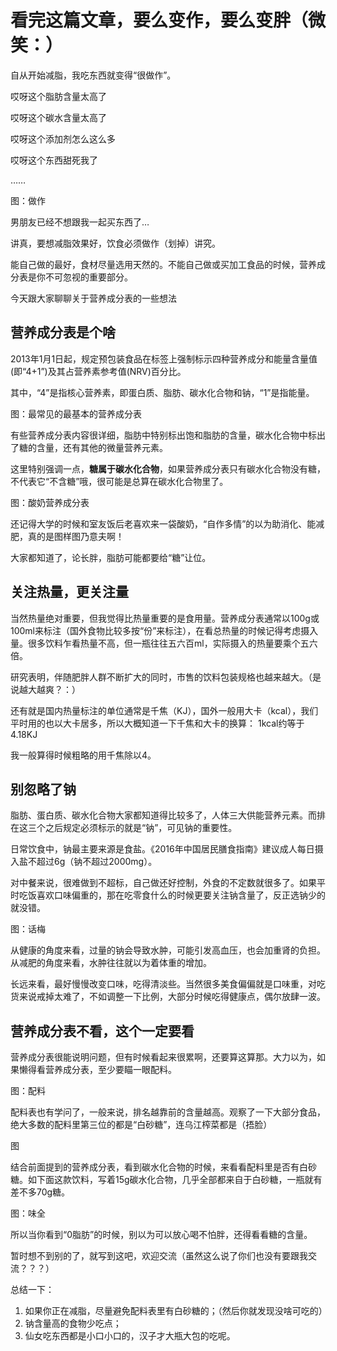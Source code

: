 # 看完这篇文章，要么变作，要么变胖（微笑：）

自从开始减脂，我吃东西就变得“很做作”。


哎呀这个脂肪含量太高了

哎呀这个碳水含量太高了

哎呀这个添加剂怎么这么多

哎呀这个东西甜死我了

……

图：做作

男朋友已经不想跟我一起买东西了…

讲真，要想减脂效果好，饮食必须做作（划掉）讲究。

能自己做的最好，食材尽量选用天然的。不能自己做或买加工食品的时候，营养成分表是你不可忽视的重要部分。

今天跟大家聊聊关于营养成分表的一些想法

## 营养成分表是个啥

2013年1月1日起，规定预包装食品在标签上强制标示四种营养成分和能量含量值(即“4+1”)及其占营养素参考值(NRV)百分比。

其中，“4”是指核心营养素，即蛋白质、脂肪、碳水化合物和钠，“1”是指能量。

图：最常见的最基本的营养成分表

有些营养成分表内容很详细，脂肪中特别标出饱和脂肪的含量，碳水化合物中标出了糖的含量，还有其他的微量营养元素。

这里特别强调一点，<b>糖属于碳水化合物</b>，如果营养成分表只有碳水化合物没有糖，不代表它“不含糖”哦，很可能是总算在碳水化合物里了。

图：酸奶营养成分表

还记得大学的时候和室友饭后老喜欢来一袋酸奶，“自作多情”的以为助消化、能减肥，真的是图样图乃意夫啊！

大家都知道了，论长胖，脂肪可能都要给“糖”让位。

## 关注热量，更关注量

当然热量绝对重要，但我觉得比热量重要的是食用量。营养成分表通常以100g或100ml来标注（国外食物比较多按“份”来标注），在看总热量的时候记得考虑摄入量。很多饮料乍看热量不高，但一瓶往往五六百ml，实际摄入的热量要乘个五六倍。

研究表明，伴随肥胖人群不断扩大的同时，市售的饮料包装规格也越来越大。（是说越大越爽？：）

还有就是国内热量标注的单位通常是千焦（KJ），国外一般用大卡（kcal），我们平时用的也以大卡居多，所以大概知道一下千焦和大卡的换算：
1kcal约等于4.18KJ

我一般算得时候粗略的用千焦除以4。

## 别忽略了钠

脂肪、蛋白质、碳水化合物大家都知道得比较多了，人体三大供能营养元素。而排在这三个之后规定必须标示的就是“钠”，可见钠的重要性。

日常饮食中，钠最主要来源是食盐。《2016年中国居民膳食指南》建议成人每日摄入盐不超过6g（钠不超过2000mg）。

对中餐来说，很难做到不超标，自己做还好控制，外食的不定数就很多了。如果平时吃饭喜欢口味偏重的，那在吃零食什么的时候更要关注钠含量了，反正选钠少的就没错。

图：话梅

从健康的角度来看，过量的钠会导致水肿，可能引发高血压，也会加重肾的负担。从减肥的角度来看，水肿往往就以为着体重的增加。

长远来看，最好慢慢改变口味，吃得清淡些。当然很多美食偏偏就是口味重，对吃货来说戒掉太难了，不如调整一下比例，大部分时候吃得健康点，偶尔放肆一波。

## 营养成分表不看，这个一定要看

营养成分表很能说明问题，但有时候看起来很累啊，还要算这算那。大力以为，如果懒得看营养成分表，至少要瞄一眼配料。

图：配料

配料表也有学问了，一般来说，排名越靠前的含量越高。观察了一下大部分食品，绝大多数的配料里第三位的都是“白砂糖”，连乌江榨菜都是（捂脸）

图

结合前面提到的营养成分表，看到碳水化合物的时候，来看看配料里是否有白砂糖。如下面这款饮料，写着15g碳水化合物，几乎全部都来自于白砂糖，一瓶就有差不多70g糖。

图：味全

所以当你看到“0脂肪”的时候，别以为可以放心喝不怕胖，还得看看糖的含量。


暂时想不到别的了，就写到这吧，欢迎交流（虽然这么说了你们也没有要跟我交流？？？）

总结一下：
1. 如果你正在减脂，尽量避免配料表里有白砂糖的；（然后你就发现没啥可吃的）
2. 钠含量高的食物少吃点；
3. 仙女吃东西都是小口小口的，汉子才大瓶大包的吃呢。
